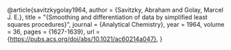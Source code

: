 


@article{savitzkygolay1964,
   author = {Savitzky, Abraham and Golay, Marcel J. E.},
    title = "{Smoothing and differentiation of data by simplified least squares procedures}",
  journal = {Analytical Chemistry},
     year = 1964,
   volume = 36,
    pages = {1627-1639},
   url = {https://pubs.acs.org/doi/abs/10.1021/ac60214a047},
}



